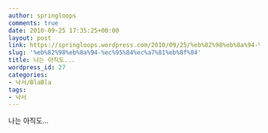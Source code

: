 ```yaml
---
author: springloops
comments: true
date: 2010-09-25 17:35:25+00:00
layout: post
link: https://springloops.wordpress.com/2010/09/25/%eb%82%98%eb%8a%94-%ec%95%84%ec%a7%81%eb%8f%84/
slug: '%eb%82%98%eb%8a%94-%ec%95%84%ec%a7%81%eb%8f%84'
title: 나는 아직도...
wordpress_id: 27
categories:
- 낙서/BlaBla
tags:
- 낙서
---
```


나는 아직도...  

  

